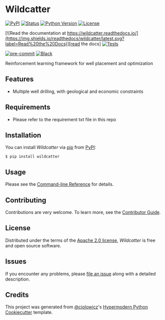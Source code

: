 # Wildcatter

[![PyPI](https://img.shields.io/pypi/v/wildcatter.svg)][pypi_]
[![Status](https://img.shields.io/pypi/status/wildcatter.svg)][status]
[![Python Version](https://img.shields.io/pypi/pyversions/wildcatter)][python version]
[![License](https://img.shields.io/pypi/l/wildcatter)][license]

[![Read the documentation at https://wildcatter.readthedocs.io/](https://img.shields.io/readthedocs/wildcatter/latest.svg?label=Read%20the%20Docs)][read the docs]
[![Tests](https://github.com/GeoML-SIG/wildcatter/workflows/Tests/badge.svg)][tests]

[![pre-commit](https://img.shields.io/badge/pre--commit-enabled-brightgreen?logo=pre-commit&logoColor=white)][pre-commit]
[![Black](https://img.shields.io/badge/code%20style-black-000000.svg)][black]

[pypi_]: https://pypi.org/project/wildcatter/
[status]: https://pypi.org/project/wildcatter/
[python version]: https://pypi.org/project/wildcatter
[read the docs]: https://wildcatter.readthedocs.io/
[tests]: https://github.com/GeoML-SIG/wildcatter/actions?workflow=Tests
[pre-commit]: https://github.com/pre-commit/pre-commit
[black]: https://github.com/psf/black

Reinforcement learning framework for well placement and optimization

## Features

- Multiple well drilling, with geological and economic constraints 

## Requirements

- Please refer to the requirement txt file in this repo

## Installation

You can install _Wildcatter_ via [pip] from [PyPI]:

```console
$ pip install wildcatter
```

## Usage

Please see the [Command-line Reference] for details.

## Contributing

Contributions are very welcome.
To learn more, see the [Contributor Guide].

## License

Distributed under the terms of the [Apache 2.0 license][license],
_Wildcatter_ is free and open source software.

## Issues

If you encounter any problems,
please [file an issue] along with a detailed description.

## Credits

This project was generated from [@cjolowicz]'s [Hypermodern Python Cookiecutter] template.

[@cjolowicz]: https://github.com/cjolowicz
[pypi]: https://pypi.org/
[hypermodern python cookiecutter]: https://github.com/cjolowicz/cookiecutter-hypermodern-python
[file an issue]: https://github.com/GeoML-SIG/wildcatter/issues
[pip]: https://pip.pypa.io/

<!-- github-only -->

[license]: https://github.com/GeoML-SIG/wildcatter/blob/main/LICENSE
[contributor guide]: https://github.com/GeoML-SIG/wildcatter/blob/main/CONTRIBUTING.md
[command-line reference]: https://wildcatter.readthedocs.io/en/latest/usage.html
